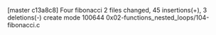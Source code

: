 [master c13a8c8] Four fibonacci
 2 files changed, 45 insertions(+), 3 deletions(-)
 create mode 100644 0x02-functions_nested_loops/104-fibonacci.c
